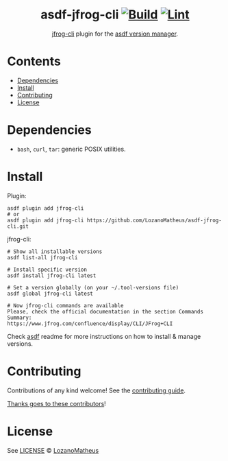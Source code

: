 <div align="center">

# asdf-jfrog-cli [![Build](https://github.com/LozanoMatheus/asdf-jfrog-cli/actions/workflows/build.yml/badge.svg)](https://github.com/LozanoMatheus/asdf-jfrog-cli/actions/workflows/build.yml) [![Lint](https://github.com/LozanoMatheus/asdf-jfrog-cli/actions/workflows/lint.yml/badge.svg)](https://github.com/LozanoMatheus/asdf-jfrog-cli/actions/workflows/lint.yml)

[jfrog-cli](https://github.com/jfrog/jfrog-cli) plugin for the [asdf version manager](https://asdf-vm.com).

</div>

# Contents

- [Dependencies](#dependencies)
- [Install](#install)
- [Contributing](#contributing)
- [License](#license)

# Dependencies

- `bash`, `curl`, `tar`: generic POSIX utilities.

# Install

Plugin:

```shell
asdf plugin add jfrog-cli
# or
asdf plugin add jfrog-cli https://github.com/LozanoMatheus/asdf-jfrog-cli.git
```

jfrog-cli:

```shell
# Show all installable versions
asdf list-all jfrog-cli

# Install specific version
asdf install jfrog-cli latest

# Set a version globally (on your ~/.tool-versions file)
asdf global jfrog-cli latest

# Now jfrog-cli commands are available
Please, check the official documentation in the section Commands Summary:
https://www.jfrog.com/confluence/display/CLI/JFrog+CLI
```

Check [asdf](https://github.com/asdf-vm/asdf) readme for more instructions on how to
install & manage versions.

# Contributing

Contributions of any kind welcome! See the [contributing guide](contributing.md).

[Thanks goes to these contributors](https://github.com/LozanoMatheus/asdf-jfrog-cli/graphs/contributors)!

# License

See [LICENSE](LICENSE) © [LozanoMatheus](https://github.com/LozanoMatheus/)
